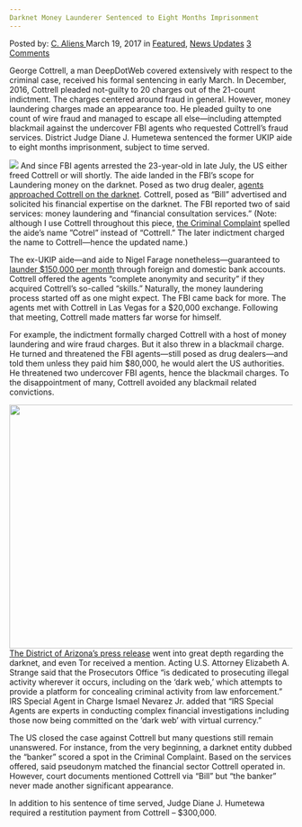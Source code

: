 ```yaml
---
Darknet Money Launderer Sentenced to Eight Months Imprisonment
---
```

<article class="post-listing post-18687 post type-post status-publish format-standard has-post-thumbnail hentry category-deepdot-news category-news-updates tag-darknet tag-imprisonment tag-launderer tag-money tag-months tag-sentenced">
<div class="post-inner">
<p class="post-meta">
<span>Posted by: <a href="https://www.deepdotweb.com/author/caliens/" title="">C. Aliens </a></span>
<span>March 19, 2017</span>
<span>in <a href="https://www.deepdotweb.com/category/deepdot-news/" rel="category tag">Featured</a>, <a href="https://www.deepdotweb.com/category/news-updates/" rel="category tag">News Updates</a></span>
<span><a href="https://www.deepdotweb.com/2017/03/19/darknet-money-launderer-sentenced-eight-months-imprisonment/#comments">3 Comments</a></span>
</p>
<div class="clear"></div>
<div class="entry">
<p>George Cottrell, a man DeepDotWeb covered extensively with respect to the criminal case, received his formal sentencing in early March. In December, 2016, Cottrell pleaded not-guilty to 20 charges out of the 21-count indictment. The charges centered around fraud in general. However, money laundering charges made an appearance too. He pleaded guilty to one count of wire fraud and managed to escape all else—including attempted blackmail against the undercover FBI agents who requested Cottrell’s fraud services. District Judge Diane J. Humetewa sentenced the former UKIP aide to eight months imprisonment, subject to time served.</p>
<p><img class="wp-image-18693 aligncenter" src="https://www.deepdotweb.com/wp-content/uploads/2017/03/word-image-8.jpeg" srcset="https://www.deepdotweb.com/wp-content/uploads/2017/03/word-image-8.jpeg 619w, https://www.deepdotweb.com/wp-content/uploads/2017/03/word-image-8-300x175.jpeg 300w" sizes="(max-width: 619px) 100vw, 619px"/> And since FBI agents arrested the 23-year-old in late July, the US either freed Cottrell or will shortly. The aide landed in the FBI&#8217;s scope for Laundering money on the darknet. Posed as two drug dealer, <a href="https://www.deepdotweb.com/2016/08/21/prominent-ukip-members-aide-arrested-deepweb-money-laundering/">agents approached Cottrell on the darknet</a>. Cottrell, posed as “Bill” advertised and solicited his financial expertise on the darknet. The FBI reported two of said services: money laundering and “financial consultation services.” (Note: although I use Cottrell throughout this piece, <a href="https://www.scribd.com/document/334899599/Cottrell-Plea-Deal">the Criminal Complaint</a> spelled the aide’s name ”Cotrel” instead of “Cottrell.” The later indictment charged the name to Cottrell—hence the updated name.)</p>
<p>The ex-UKIP aide—and aide to Nigel Farage nonetheless—guaranteed to <a href="https://www.deepdotweb.com/2017/01/14/ex-ukip-member-faces-upto-20-years-prison-wire-fraud/">launder $150,000 per month</a> through foreign and domestic bank accounts. Cottrell offered the agents “complete anonymity and security” if they acquired Cottrell’s so-called “skills.” Naturally, the money laundering process started off as one might expect. The FBI came back for more. The agents met with Cottrell in Las Vegas for a $20,000 exchange. Following that meeting, Cottrell made matters far worse for himself.</p>
<p>For example, the indictment formally charged Cottrell with a host of money laundering and wire fraud charges. But it also threw in a blackmail charge. He turned and threatened the FBI agents—still posed as drug dealers—and told them unless they paid him $80,000, he would alert the US authorities. He threatened two undercover FBI agents, hence the blackmail charges. To the disappointment of many, Cottrell avoided any blackmail related convictions.</p>
<p><img class="wp-image-18694 aligncenter" src="https://www.deepdotweb.com/wp-content/uploads/2017/03/word-image-9.jpeg" width="833" height="433" srcset="https://www.deepdotweb.com/wp-content/uploads/2017/03/word-image-9.jpeg 1200w, https://www.deepdotweb.com/wp-content/uploads/2017/03/word-image-9-300x156.jpeg 300w, https://www.deepdotweb.com/wp-content/uploads/2017/03/word-image-9-1024x532.jpeg 1024w" sizes="(max-width: 833px) 100vw, 833px"/><a href="https://www.justice.gov/usao-az/pr/dark-web-defendant-sentenced">The District of Arizona&#8217;s press release</a> went into great depth regarding the darknet, and even Tor received a mention. Acting U.S. Attorney Elizabeth A. Strange said that the Prosecutors Office “is dedicated to prosecuting illegal activity wherever it occurs, including on the ‘dark web,’ which attempts to provide a platform for concealing criminal activity from law enforcement.” IRS Special Agent in Charge Ismael Nevarez Jr. added that “IRS Special Agents are experts in conducting complex financial investigations‎ including those now being committed on the ‘dark web’ with virtual currency.”</p>
<p>The US closed the case against Cottrell but many questions still remain unanswered. For instance, from the very beginning, a darknet entity dubbed the “banker” scored a spot in the Criminal Complaint. Based on the services offered, said pseudonym matched the financial sector Cottrell operated in. However, court documents mentioned Cottrell via “Bill” but “the banker” never made another significant appearance.</p>
<p>In addition to his sentence of time served, Judge Diane J. Humetewa required a restitution payment from Cottrell – $300,000.</p>
</div>
<span style="display:none"><a href="https://www.deepdotweb.com/tag/darknet/" rel="tag">darknet</a> <a href="https://www.deepdotweb.com/tag/imprisonment/" rel="tag">imprisonment</a> <a href="https://www.deepdotweb.com/tag/launderer/" rel="tag">launderer</a> <a href="https://www.deepdotweb.com/tag/money/" rel="tag">money</a> <a href="https://www.deepdotweb.com/tag/months/" rel="tag">months</a> <a href="https://www.deepdotweb.com/tag/sentenced/" rel="tag">sentenced</a></span> <span style="display:none" class="updated">2017-03-19</span>
<div style="display:none" class="vcard author" itemprop="author" itemscope itemtype="http://schema.org/Person"><strong class="fn" itemprop="name"><a href="https://www.deepdotweb.com/author/caliens/" title="Posts by C. Aliens" rel="author">C. Aliens</a></strong></div>
</div>
</article>


